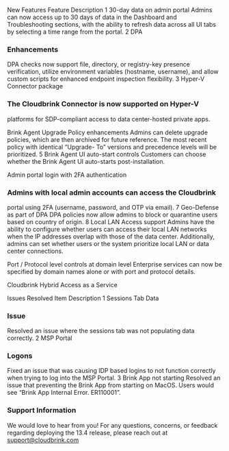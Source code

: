 New Features Feature Description 1 30-day data on admin portal Admins can now access up to 30 days of data in the Dashboard and Troubleshooting sections, with the ability to refresh data across all UI tabs by selecting a time range from the portal. 2 DPA

### Enhancements

DPA checks now support file, directory, or registry-key presence verification, utilize environment variables (hostname, username), and allow custom scripts for enhanced endpoint inspection flexibility. 3 Hyper-V Connector package

### The Cloudbrink Connector is now supported on Hyper-V

platforms for SDP-compliant access to data center-hosted private apps.

Brink Agent Upgrade Policy enhancements Admins can delete upgrade policies, which are then archived for future reference. The most recent policy with identical “Upgrade- To” versions and precedence levels will be prioritized. 5 Brink Agent UI auto-start controls Customers can choose whether the Brink Agent UI auto-starts post-installation.

Admin portal login with 2FA authentication

### Admins with local admin accounts can access the Cloudbrink

portal using 2FA (username, password, and OTP via email). 7 Geo-Defense as part of DPA DPA policies now allow admins to block or quarantine users based on country of origin. 8 Local LAN Access support Admins have the ability to configure whether users can access their local LAN networks when the IP addresses overlap with those of the data center. Additionally, admins can set whether users or the system prioritize local LAN or data center connections.

Port / Protocol level controls at domain level Enterprise services can now be specified by domain names alone or with port and protocol details.

Cloudbrink Hybrid Access as a Service

Issues Resolved Item Description 1 Sessions Tab Data

### Issue

Resolved an issue where the sessions tab was not populating data correctly. 2 MSP Portal

### Logons

Fixed an issue that was causing IDP based logins to not function correctly when trying to log into the MSP Portal. 3 Brink App not starting Resolved an issue that preventing the Brink App from starting on MacOS. Users would see “Brink App Internal Error. ER110001”.

### Support Information

We would love to hear from you! For any questions, concerns, or feedback regarding deploying the 13.4 release, please reach out at support@cloudbrink.com